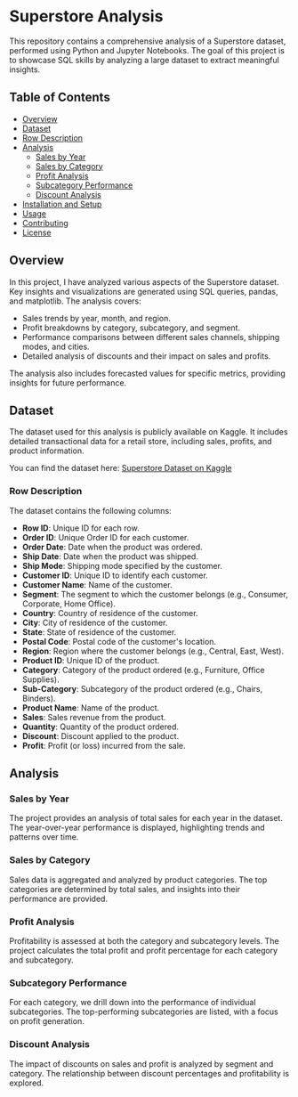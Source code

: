 # Superstore Analysis

This repository contains a comprehensive analysis of a Superstore dataset, performed using Python and Jupyter Notebooks. The goal of this project is to showcase SQL skills by analyzing a large dataset to extract meaningful insights.

## Table of Contents
- [Overview](#overview)
- [Dataset](#dataset)
- [Row Description](#row-description)
- [Analysis](#analysis)
  - [Sales by Year](#sales-by-year)
  - [Sales by Category](#sales-by-category)
  - [Profit Analysis](#profit-analysis)
  - [Subcategory Performance](#subcategory-performance)
  - [Discount Analysis](#discount-analysis)
- [Installation and Setup](#installation-and-setup)
- [Usage](#usage)
- [Contributing](#contributing)
- [License](#license)

## Overview

In this project, I have analyzed various aspects of the Superstore dataset. Key insights and visualizations are generated using SQL queries, pandas, and matplotlib. The analysis covers:
- Sales trends by year, month, and region.
- Profit breakdowns by category, subcategory, and segment.
- Performance comparisons between different sales channels, shipping modes, and cities.
- Detailed analysis of discounts and their impact on sales and profits.

The analysis also includes forecasted values for specific metrics, providing insights for future performance.

## Dataset

The dataset used for this analysis is publicly available on Kaggle. It includes detailed transactional data for a retail store, including sales, profits, and product information.

You can find the dataset here: [Superstore Dataset on Kaggle](https://www.kaggle.com/datasets/vivek468/superstore-dataset-final/data)

### Row Description
The dataset contains the following columns:

- **Row ID**: Unique ID for each row.
- **Order ID**: Unique Order ID for each customer.
- **Order Date**: Date when the product was ordered.
- **Ship Date**: Date when the product was shipped.
- **Ship Mode**: Shipping mode specified by the customer.
- **Customer ID**: Unique ID to identify each customer.
- **Customer Name**: Name of the customer.
- **Segment**: The segment to which the customer belongs (e.g., Consumer, Corporate, Home Office).
- **Country**: Country of residence of the customer.
- **City**: City of residence of the customer.
- **State**: State of residence of the customer.
- **Postal Code**: Postal code of the customer's location.
- **Region**: Region where the customer belongs (e.g., Central, East, West).
- **Product ID**: Unique ID of the product.
- **Category**: Category of the product ordered (e.g., Furniture, Office Supplies).
- **Sub-Category**: Subcategory of the product ordered (e.g., Chairs, Binders).
- **Product Name**: Name of the product.
- **Sales**: Sales revenue from the product.
- **Quantity**: Quantity of the product ordered.
- **Discount**: Discount applied to the product.
- **Profit**: Profit (or loss) incurred from the sale.

## Analysis

### Sales by Year
The project provides an analysis of total sales for each year in the dataset. The year-over-year performance is displayed, highlighting trends and patterns over time.

### Sales by Category
Sales data is aggregated and analyzed by product categories. The top categories are determined by total sales, and insights into their performance are provided.

### Profit Analysis
Profitability is assessed at both the category and subcategory levels. The project calculates the total profit and profit percentage for each category and subcategory.

### Subcategory Performance
For each category, we drill down into the performance of individual subcategories. The top-performing subcategories are listed, with a focus on profit generation.

### Discount Analysis
The impact of discounts on sales and profit is analyzed by segment and category. The relationship between discount percentages and profitability is explored.

